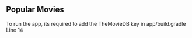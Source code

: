 ## Popular Movies

To run the app, its required to add the TheMovieDB key in app/build.gradle Line 14